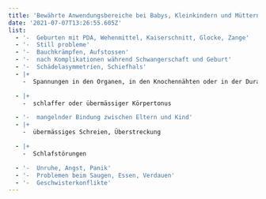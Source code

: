 ```yaml
---
title: 'Bewährte Anwendungsbereiche bei Babys, Kleinkindern und Müttern'
date: '2021-07-07T13:26:55.605Z'
list:
  - '-  Geburten mit PDA, Wehenmittel, Kaiserschnitt, Glocke, Zange'
  - '-  Still probleme'
  - '-  Bauchkrämpfen, Aufstossen'
  - '-  nach Komplikationen während Schwangerschaft und Geburt'
  - '-  Schädelasymmetrien, Schiefhals'
  - |+
    -  Spannungen in den Organen, in den Knochennähten oder in der Dura

  - |+
    -  schlaffer oder übermässiger Körpertonus

  - '-  mangelnder Bindung zwischen Eltern und Kind'
  - |+
    -  übermässiges Schreien, Überstreckung

  - |+
    -  Schlafstörungen

  - '-  Unruhe, Angst, Panik'
  - '-  Problemen beim Saugen, Essen, Verdauen'
  - '-  Geschwisterkonflikte'
---
```

